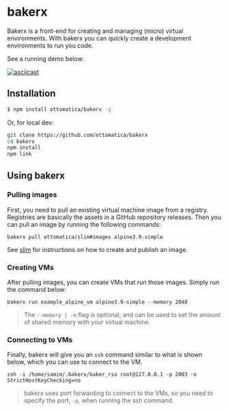 # bakerx

Bakerx is a front-end for creating and managing (micro) virtual environments. With bakerx you can quickly create a development environments to run you code. 

See a running demo below: 

[![asciicast](https://asciinema.org/a/RD2sHPfpgC1aH0uCyiTtyEAoV.svg)](https://asciinema.org/a/RD2sHPfpgC1aH0uCyiTtyEAoV)


## Installation

```bash
$ npm install ottomatica/bakerx -g
```

Or, for local dev:

```bash
git clone https://github.com/ottomatica/bakerx
cd bakerx
npm install
npm link
```

## Using bakerx

### Pulling images

First, you need to pull an existing virtual machine image from a registry. Registries are basically the assets in a GitHub repository releases. Then you can pull an image by running the following commands:

```
bakerx pull ottomatica/slim#images alpine3.9-simple
```

See [slim](https://github.com/ottomatica/slim) for instructions on how to create and publish an image. 

### Creating VMs

After pulling images, you can create VMs that run those images. Simply run the command below:

```
bakerx run example_alpine_vm alpine3.9-simple --memory 2048
```

> The `--memory | -m` flag is optional, and can be used to set the amount of shared memory with your virtual machine.

### Connecting to VMs

Finally, bakerx will give you an `ssh` command similar to what is shown below, which you can use to connect to the VM.
```
ssh -i /home/samim/.bakerx/baker_rsa root@127.0.0.1 -p 2003 -o StrictHostKeyChecking=no
```

> bakerx uses port forwarding to connect to the VMs, so you need to specify the port, `-p`, when running the ssh command. 
